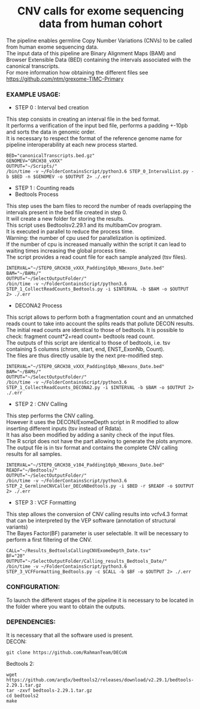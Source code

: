 <h1 align="center"> CNV calls for exome sequencing data from human cohort </h1>


The pipeline enables germline Copy Number Variations (CNVs) to be called from human exome sequencing data.<br>
The input data of this pipeline are Binary Alignment Maps (BAM) and Browser Extensible Data (BED) containing the intervals associated with the canonical transcripts.<br>
For more information how obtaining the different files see https://github.com/ntm/grexome-TIMC-Primary<br>

### EXAMPLE USAGE:

* STEP 0 : Interval bed creation <br>

This step consists in creating an interval file in the bed format.<br>
It performs a verification of the input bed file, performs a padding +-10pb and sorts the data in genomic order.<br>
It is necessary to respect the format of the reference genome name for pipeline interoperability at each new process started.<br>
```
BED="canonicalTranscripts.bed.gz"
GENOMEV="GRCH38_vXXX"
OUTPUT="~/Scripts/"
/bin/time -v ~/FolderContainsScript/python3.6 STEP_0_IntervalList.py -b $BED -n $GENOMEV -o $OUTPUT 2> ./.err
```

* STEP 1 : Counting reads  <br>
 * Bedtools Process<br>

This step uses the bam files to record the number of reads overlapping the intervals present in the bed file created in step 0.<br>
It will create a new folder for storing the results. <br>
This script uses Bedtoolsv2.29.1 and its multibamCov program.<br>
It is executed in parallel to reduce the process time.<br>
Warning: the number of cpu used for parallelization is optimized.<br>
If the number of cpu is increased manually within the script it can lead to waiting times increasing the global process time.<br>
The script provides a read count file for each sample analyzed (tsv files).<br>

```
INTERVAL="~/STEP0_GRCH38_vXXX_Padding10pb_NBexons_Date.bed"
BAM="~/BAMs/"
OUTPUT="~/SelectOutputFolder/"
/bin/time -v ~/FolderContainsScript/python3.6 STEP_1_CollectReadCounts_Bedtools.py -i $INTERVAL -b $BAM -o $OUTPUT 2> ./.err 
```

 * DECONA2 Process

This script allows to perform both a fragmentation count and an unmatched reads count to take into account the splits reads that pollute DECON results. <br>
The initial read counts are identical to those of bedtools. It is possible to check: fragment count*2+read count= bedtools read count. <br>
The outputs of this script are identical to those of bedtools, i.e. tsv containing 5 columns (chrom, start, end, ENST_ExonNb, Count).<br>
The files are thus directly usable by the next pre-modified step.<br>

```
INTERVAL="~/STEP0_GRCH38_vXXX_Padding10pb_NBexons_Date.bed"
BAM="~/BAMs/"
OUTPUT="~/SelectOutputFolder/"
/bin/time -v ~/FolderContainsScript/python3.6 STEP_1_CollectReadCounts_DECONA2.py -i $INTERVAL -b $BAM -o $OUTPUT 2> ./.err 
```


* STEP 2 : CNV Calling<br>

This step performs the CNV calling.<br>
However it uses the DECON/ExomeDepth script in R modified to allow inserting different inputs (tsv instead of Rdata).<br>
It has also been modified by adding a sanity check of the input files.<br>
The R script does not have the part allowing to generate the plots anymore.<br>
The output file is in tsv format and contains the complete CNV calling results for all samples.<br>
```
INTERVAL="~/STEP0_GRCH38_v104_Padding10pb_NBexons_Date.bed"
READF="~/Bedtools/"
OUTPUT="~/SelectOutputFolder/"
/bin/time -v ~/FolderContainsScript/python3.6 STEP_2_GermlineCNVCaller_DECoNBedtools.py -i $BED -r $READF -o $OUTPUT 2> ./.err
```

* STEP 3 : VCF Formatting<br>

This step allows the conversion of CNV calling results into vcfv4.3 format that can be interpreted by the VEP software (annotation of structural variants) <br>
The Bayes Factor(BF) parameter is user selectable. It will be necessary to perform a first filtering of the CNV. <br>
```
CALL="~/Results_BedtoolsCallingCNVExomeDepth_Date.tsv"
BF="20"
OUTPUT="~/SelectOutputFolder/Calling_results_Bedtools_Date/"
/bin/time -v ~/FolderContainsScript/python3.6 STEP_3_VCFFormatting_Bedtools.py -c $CALL -b $BF -o $OUTPUT 2> ./.err
```

### CONFIGURATION:
To launch the different stages of the pipeline it is necessary to be located in the folder where you want to obtain the outputs. <br>

### DEPENDENCIES:
It is necessary that all the software used is present. <br>
DECON: <br>
```
git clone https://github.com/RahmanTeam/DECoN
```
Bedtools 2:<br>
```
wget https://github.com/arq5x/bedtools2/releases/download/v2.29.1/bedtools-2.29.1.tar.gz
tar -zxvf bedtools-2.29.1.tar.gz
cd bedtools2
make
```


